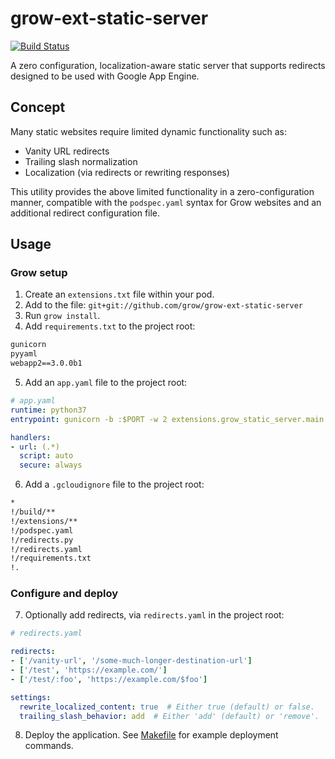 # grow-ext-static-server

[![Build Status](https://travis-ci.org/grow/grow-ext-static-server.svg?branch=master)](https://travis-ci.org/grow/grow-ext-static-server)

A zero configuration, localization-aware static server that supports redirects designed to be used with Google App Engine.

## Concept

Many static websites require limited dynamic functionality such as:

- Vanity URL redirects
- Trailing slash normalization
- Localization (via redirects or rewriting responses)

This utility provides the above limited functionality in a zero-configuration manner, compatible with the `podspec.yaml` syntax for Grow websites and an additional redirect configuration file.

## Usage

### Grow setup

1. Create an `extensions.txt` file within your pod.
2. Add to the file: `git+git://github.com/grow/grow-ext-static-server`
3. Run `grow install`.
4. Add `requirements.txt` to the project root:

```txt
gunicorn
pyyaml
webapp2==3.0.0b1
```

5. Add an `app.yaml` file to the project root:

```yaml
# app.yaml
runtime: python37
entrypoint: gunicorn -b :$PORT -w 2 extensions.grow_static_server.main:app

handlers:
- url: (.*)
  script: auto
  secure: always
```

6. Add a `.gcloudignore` file to the project root:

```txt
*
!/build/**
!/extensions/**
!/podspec.yaml
!/redirects.py
!/redirects.yaml
!/requirements.txt
!.
```

### Configure and deploy

7. Optionally add redirects, via `redirects.yaml` in the project root:

```yaml
# redirects.yaml

redirects:
- ['/vanity-url', '/some-much-longer-destination-url']
- ['/test', 'https://example.com/']
- ['/test/:foo', 'https://example.com/$foo']

settings:
  rewrite_localized_content: true  # Either true (default) or false.
  trailing_slash_behavior: add  # Either 'add' (default) or 'remove'.
```

8. Deploy the application. See [Makefile](test/Makefile) for example deployment commands.
